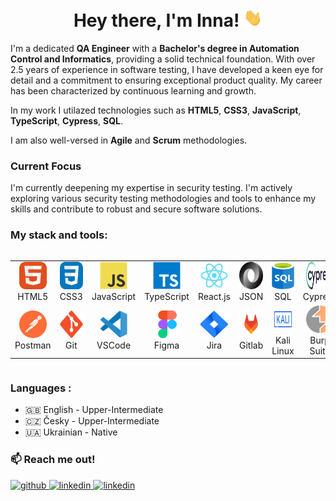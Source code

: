 <div id="header" align="center">

<h1>
Hey there, I'm Inna!
<img src="./giphy.gif" width="30px" alt="GIF">
</h1>

</div>

I'm a dedicated **QA Engineer** with a **Bachelor's degree in Automation Control and Informatics**, providing a solid technical foundation. With over 2.5 years of experience in software testing, I have developed a keen eye for detail and a commitment to ensuring exceptional product quality. My career has been characterized by continuous learning and growth.

In my work I utilazed technologies such as **HTML5**, **CSS3**, **JavaScript**, **TypeScript**, **Cypress**, **SQL**.

I am also well-versed in **Agile** and **Scrum** methodologies.

### Current Focus
I'm currently deepening my expertise in security testing. I'm actively exploring various security testing methodologies and tools to enhance my skills and contribute to robust and secure software solutions.

### My stack and tools:

<div style="display: flex; align-items: flex-start; align: center">
<table >
<tr>
     <td align="center"  width="88">
         <img src="./images/01-html5.svg" alt="HTML5" width="44" height="44"/>
      <br>HTML5
    </td>
    <td align="center" width="88">
        <img src="./images/02-css3.svg" alt="CSS3" width="44" height="44"/>
      <br>CSS3
    </td>
    <td align="center" width="88">
         <img src="./images/03-javascript.svg" alt="JS" width="44" height="44"/>
      <br>JavaScript
    </td>
    <td align="center" width="88">
        <img src="./images/04-typescript.svg" alt="TS" width="44" height="44"/>
      <br>TypeScript
    </td>
    <td align="center" width="88">
        <img src="./images/05-react.svg" alt="React" width="44" height="44"/>
      <br>React.js
    </td>
    <td align="center" width="88">
       <img src="./images/16-JSON.svg" alt="JSON" width="44" height="44"/>
      <br>JSON
    </td>
    <td align="center" width="88">
       <img src="./images/06-sql.svg" alt="SQL" width="44" height="44"/>
      <br>SQL
    </td>
    <td align="center" width="88">
        <img src="./images/13-cypress.svg" alt="Cypress" width="44" height="44"/>
      <br>Cypress
    </td>
</tr>

<tr>
    <td align="center" width="88">
        <img src="./images/07-postman.svg" alt="Postman" width="44" height="44"/>
      <br>Postman
    </td>
    <td align="center" width="88">
        <img src="./images/08-git.svg" alt="Git" width="44" height="44"/>
      <br>Git
    </td>
    <td align="center" width="88">
        <img src="./images/09-vscode.svg" alt="Visual Studio Code" width="44" height="44"/>
      <br>VSCode
     </td>
     <td align="center" width="88">
        <img src="./images/10-figma.svg" alt="Figma" width="44" height="44"/>
      <br>Figma
     </td>
     <td align="center" width="88">
        <img src="./images/11-jira.svg" alt="Jira" width="44" height="44"/>
      <br>Jira
     </td>
     <td align="center" width="88">
        <img src="./images/15-gitlab.svg" alt="Gitlab" width="44" height="44"/>
      <br>Gitlab
     </td>
     <td align="center" width="88">
        <img src="./images/12-kali.svg" alt="Kali" width="44" height="44"/>
      <br>Kali Linux
     </td>
     <td align="center" width="88">
        <img src="./images/14-burp.svg" alt="Burp" width="44" height="44"/>
      <br>Burp Suite
     </td>
</tr>

</table>



</div>

### Languages :

- :gb: English - Upper-Intermediate
- :czech_republic: Česky - Upper-Intermediate
- :ukraine: Ukrainian - Native


### :mailbox: Reach me out!
<div >
<a href="https://github.com/inna-rieznik" target="_blank">
<img src=https://img.shields.io/badge/github-%2324292e.svg?&style=for-the-badge&logo=github&logoColor=white alt=github style="margin-bottom: 5px;" />
</a>
<a href="https://www.linkedin.com/in/inna-rieznik/" target="_blank">
<img src=https://img.shields.io/badge/linkedin-%231E77B5.svg?&style=for-the-badge&logo=linkedin&logoColor=white alt=linkedin style="margin-bottom: 5px;" />
</a>
<a href="" target="_blank">
<img src=https://img.shields.io/badge/gmail-white.svg?&style=for-the-badge&logo=gmail&logoColor=red alt=linkedin style="margin-bottom: 5px;" />
</a>
</div>  
